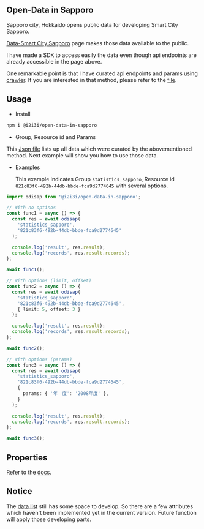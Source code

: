 ## Open-Data in Sapporo

Sapporo city, Hokkaido opens public data for developing Smart City Sapporo.

[Data-Smart City Sapporo](https://data.pf-sapporo.jp/) page makes those data available to the public.

I have made a SDK to access easily the data even though api endpoints are already accessible in the page above.

One remarkable point is that I have curated api endpoints and params using [crawler](https://www.npmjs.com/package/crawler). If you are interested in that method, please refer to the [file](https://github.com/HIppei/open-data-in-sapporo/blob/main/crawler/crawler.js).

## Usage

- Install

```bash
npm i @i2i3i/open-data-in-sapporo
```

- Group, Resource id and Params

This [Json file](./open-data.json) lists up all data which were curated by the abovementioned method. Next example will show you how to use those data.

- Examples

  This example indicates Group `statistics_sapporo`, Resource id `821c83f6-492b-44db-bbde-fca9d2774645` with several options.

```typescript
import odisap from '@i2i3i/open-data-in-sapporo';

// With no optinos
const func1 = async () => {
  const res = await odisap(
    'statistics_sapporo',
    '821c83f6-492b-44db-bbde-fca9d2774645'
  );

  console.log('result', res.result);
  console.log('records', res.result.records);
};

await func1();

// With options (limit, offset)
const func2 = async () => {
  const res = await odisap(
    'statistics_sapporo',
    '821c83f6-492b-44db-bbde-fca9d2774645',
    { limit: 5, offset: 3 }
  );

  console.log('result', res.result);
  console.log('records', res.result.records);
};

await func2();

// With options (params)
const func3 = async () => {
  const res = await odisap(
    'statistics_sapporo',
    '821c83f6-492b-44db-bbde-fca9d2774645',
    {
      params: { '年　度': '2008年度' },
    }
  );

  console.log('result', res.result);
  console.log('records', res.result.records);
};

await func3();
```

## Properties

Refer to the [docs](./docs//README.md).

## Notice

The [data list](./open-data.json) still has some space to develop. So there are a few attributes which haven't been implemented yet in the current version. Future function will apply those developing parts.
